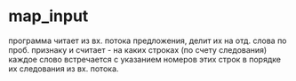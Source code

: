 # map_input
программа читает из вх. потока предложения, делит их на отд. слова по проб. признаку и считает - на каких строках (по счету следования) каждое слово встречается с указанием номеров этих строк в порядке их следования из вх. потока.


